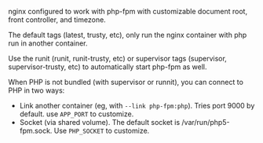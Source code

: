 nginx configured to work with php-fpm with customizable document root, front controller, and timezone.

The default tags (latest, trusty, etc), only run the nginx container with php run in another container.

Use the runit (runit, runit-trusty, etc) or supervisor tags (supervisor, supervisor-trusty, etc) to 
automatically start php-fpm as well.

When PHP is not bundled (with supervisor or runnit), you can connect to PHP in two ways:

 * Link another container (eg, with `--link php-fpm:php`). Tries port 9000 by default. use `APP_PORT`
   to customize.
 * Socket (via shared volume). The default socket is /var/run/php5-fpm.sock. Use `PHP_SOCKET` to customize.

